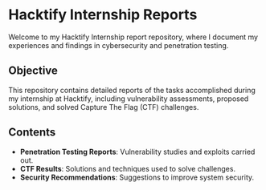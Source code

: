 # Hacktify Internship Reports

Welcome to my Hacktify Internship report repository, where I document my experiences and findings in cybersecurity and penetration testing.

## Objective

This repository contains detailed reports of the tasks accomplished during my internship at Hacktify, including vulnerability assessments, proposed solutions, and solved Capture The Flag (CTF) challenges.

## Contents

- **Penetration Testing Reports**: Vulnerability studies and exploits carried out.
- **CTF Results**: Solutions and techniques used to solve challenges.
- **Security Recommendations**: Suggestions to improve system security.
